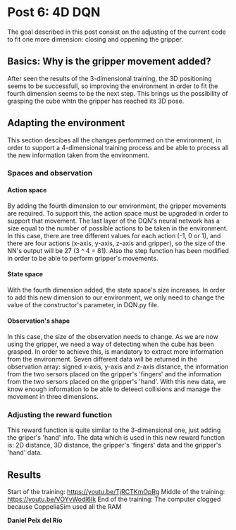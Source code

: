  # Post 6: 4D DQN
The goal described in this post consist on the adjusting of the current code to fit one more dimension: closing and oppening the gripper.

## Basics: Why is the gripper movement added?
After seen the results of the 3-dimensional training, the 3D positioning seems to be successfull, so improving the environment in order to fit the fourth dimension seems to be the next step. This brings us the possibility of grasping the cube whtn the gripper has reached its 3D pose.

## Adapting the environment
This section descibes all the changes perfomrmed on the environment, in order to support a 4-dimensional training process and be able to process all the new information taken from the environment. 

### Spaces and observation

#### Action space
By adding the fourth dimension to our environment, the gripper movements are required. To support this, the action space must be upgraded in order to support that movement. The last layer of the DQN's neural network has a size equal to the number of possible actions to be taken in the environment. In this case, there are tree different values for each action (-1, 0 or 1), and there are four actions (x-axis, y-axis, z-axis and gripper), so the size of the NN's output will be 27 (3 ^ 4 = 81). Also the step function has been modified in order to be able to perform gripper's movements.

#### State space
With the fourth dimension added, the state space's size increases. In order to add this new dimension to our environment, we only need to change the value of the constructor's parameter, in DQN.py file.

#### Observation's shape
In this case, the size of the observation needs to change. As we are now using the gripper, we need a way of detecting when the cube has been grasped. In order to achieve this, is mandatory to extract more information from the environment. Seven different data will be returned in the observation array: signed x-axis, y-axis and z-axis distance, the information from the two sersors placed on the gripper's 'fingers' and the information from the two sersors placed on the gripper's 'hand'. With this new data, we know enough information to be able to deteect collisions and manage the movement in three dimensions.

### Adjusting the reward function
This reward function is quite similar to the 3-dimensional one, just adding the griper's 'hand' info. The data which is used in this new reward function is: 2D distance, 3D distance, the gripper's 'fingers' data and the gripper's 'hand' data.

## Results
Start of the training: https://youtu.be/TjRCTKmOpRg
Middle of the training: https://youtu.be/VOYvWodl6Ik
End of the training: The computer clogged because CoppeliaSim used all the RAM

__Daniel Peix del Río__
